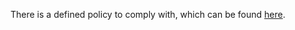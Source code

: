 There is a defined policy to comply with, which can be found [here](https://dmarc.org//draft-dmarc-base-00-01.html#iana_dmarc_tags).